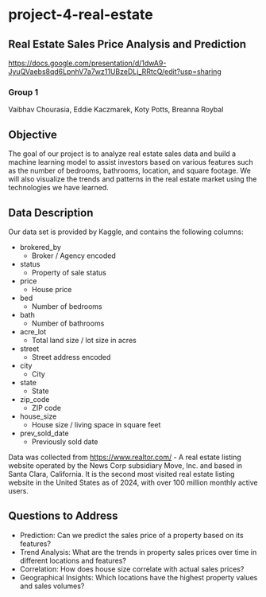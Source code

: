 # project-4-real-estate

## Real Estate Sales Price Analysis and Prediction

https://docs.google.com/presentation/d/1dwA9-JyuQVaebs8qd6LpnhV7a7wz11UBzeDLj_RRtcQ/edit?usp=sharing

### Group 1
Vaibhav Chourasia, Eddie Kaczmarek, Koty Potts, Breanna Roybal

## Objective
The goal of our project is to analyze real estate sales data and build a machine learning model to assist investors based on various features such as the number of bedrooms, bathrooms, location, and square footage. We will also visualize the trends and patterns in the real estate market using the technologies we have learned.

## Data Description
Our data set is provided by Kaggle, and contains the following columns:

- brokered_by
    - Broker / Agency encoded
- status
    - Property of sale status
- price
    - House price
- bed
    - Number of bedrooms
- bath
    - Number of bathrooms
- acre_lot
    - Total land size / lot size in acres
- street
    - Street address encoded
- city
    - City
- state
    - State
- zip_code
    - ZIP code
- house_size
    - House size / living space in square feet
- prev_sold_date
    - Previously sold date

Data was collected from https://www.realtor.com/ - A real estate listing website operated by the News Corp subsidiary Move, Inc. and based in Santa Clara, California. It is the second most visited real estate listing website in the United States as of 2024, with over 100 million monthly active users.

## Questions to Address
- Prediction: Can we predict the sales price of a property based on its features?
- Trend Analysis: What are the trends in property sales prices over time in different locations and features?
- Correlation: How does house size correlate with actual sales prices?
- Geographical Insights: Which locations have the highest property values and sales volumes?